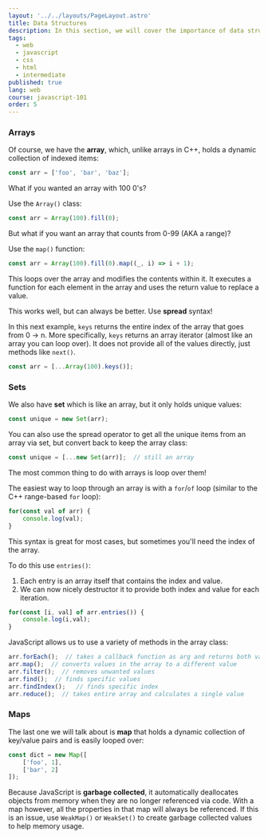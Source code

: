 ```yaml
---
layout: '../../layouts/PageLayout.astro'
title: Data Structures
description: In this section, we will cover the importance of data structures!
tags:
  - web
  - javascript
  - css
  - html
  - intermediate
published: true
lang: web
course: javascript-101
order: 5
---
```


### Arrays
Of course, we have the **array**, which, unlike arrays in C++, holds a dynamic collection of indexed items:

```js
const arr = ['foo', 'bar', 'baz'];
```

What if you wanted an array with 100 0's?

Use the `Array()` class:

```js
const arr = Array(100).fill(0);
```

But what if you want an array that counts from 0-99 (AKA a range)?

Use the `map()` function:

```js
const arr = Array(100).fill(0).map((_, i) => i + 1);
```

This loops over the array and modifies the contents within it. It executes a function for each element in the array and uses the return value to replace a value.

This works well, but can always be better. Use **spread** syntax!

In this next example, `keys` returns the entire index of the array that goes from 0 -> n. More specifically, `keys` returns an array iterator (almost like an array you can loop over). It does not provide all of the values directly, just methods like `next()`.

```js
const arr = [...Array(100).keys()];
```

### Sets
We also have **set** which is like an array, but it only holds unique values:

```js
const unique = new Set(arr);
```

You can also use the spread operator to get all the unique items from an array via set, but convert back to keep the array class:

```js
const unique = [...new Set(arr)];  // still an array
```

The most common thing to do with arrays is loop over them!

The easiest way to loop through an array is with a `for`/`of` loop (similar to the C++ range-based `for` loop):

```js
for(const val of arr) {
	console.log(val);
}
```

This syntax is great for most cases, but sometimes you'll need the index of the array.

To do this use `entries()`:
1. Each entry is an array itself that contains the index and value.
2. We can now nicely destructor it to provide both index and value for each iteration.

```js
for(const [i, val] of arr.entries()) {
	console.log(i,val);
}
```

JavaScript allows us to use a variety of methods in the array class:
```js
arr.forEach();  // takes a callback function as arg and returns both value and index for each iteration of the loop
arr.map();  // converts values in the array to a different value
arr.filter();  // removes unwanted values
arr.find();  // finds specific values
arr.findIndex();   // finds specific index
arr.reduce();  // takes entire array and calculates a single value
```

### Maps
The last one we will talk about is **map** that holds a dynamic collection of key/value pairs and is easily looped over:
```js
const dict = new Map([
	['foo', 1],
	['bar', 2]
]);
```

Because JavaScript is **garbage collected**, it automatically deallocates objects from memory when they are no longer referenced via code. With a map however, all the properties in that map will always be referenced. If this is an issue, use `WeakMap()` or `WeakSet()` to create garbage collected values to help memory usage.

